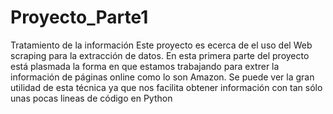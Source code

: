 # Proyecto_Parte1
Tratamiento de la información
Este proyecto es ecerca de el uso del Web scraping para la extracción de datos.
En esta primera parte del proyecto está plasmada la forma en que estamos trabajando 
para extrer la información de páginas online como lo son Amazon.
Se puede ver la gran utilidad de esta técnica ya que nos facilita obtener información
con tan sólo unas pocas lineas de código en Python 

